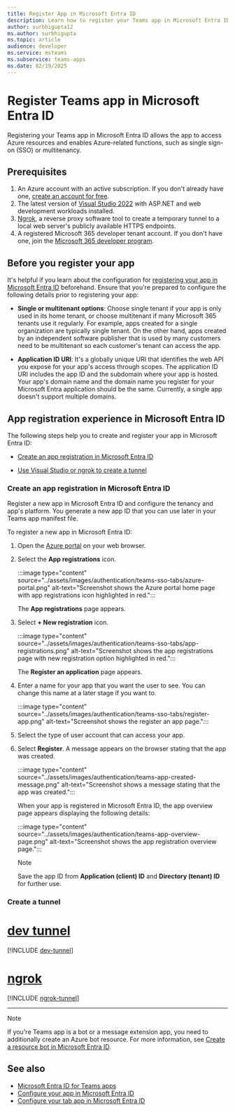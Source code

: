 ```yaml
---
title: Register App in Microsoft Entra ID
description: Learn how to register your Teams app in Microsoft Entra ID to access Azure resources and enable Azure-related functions.
author: surbhigupta12
ms.author: surbhigupta
ms.topic: article
audience: developer
ms.service: msteams
ms.subservice: teams-apps
ms.date: 02/19/2025
---
```


# Register Teams app in Microsoft Entra ID

Registering your Teams app in Microsoft Entra ID allows the app to access Azure resources and enables Azure-related functions, such as single sign-on (SSO) or multitenancy.

## Prerequisites

1. An Azure account with an active subscription. If you don't already have one, [create an account for free](https://portal.azure.com).
2. The latest version of [Visual Studio 2022](https://visualstudio.microsoft.com/downloads/) with ASP.NET and web development workloads installed.
3. [Ngrok](https://ngrok.com/download), a reverse proxy software tool to create a temporary tunnel to a local web server's publicly available HTTPS endpoints.
4. A registered Microsoft 365 developer tenant account. If you don't have one, join the [Microsoft 365 developer program](https://developer.microsoft.com/en-us/microsoft-365/dev-program).

## Before you register your app

It's helpful if you learn about the configuration for [registering your app in Microsoft Entra ID](/entra/identity-platform/quickstart-register-app) beforehand. Ensure that you're prepared to configure the following details prior to registering your app:

* **Single or multitenant options**: Choose single tenant if your app is only used in its home tenant, or choose multitenant if many Microsoft 365 tenants use it regularly. For example, apps created for a single organization are typically single tenant. On the other hand, apps created by an independent software publisher that is used by many customers need to be multitenant so each customer's tenant can access the app.

* **Application ID URI**: It's a globally unique URI that identifies the web API you expose for your app's access through scopes. The application ID URI includes the app ID and the subdomain where your app is hosted. Your app's domain name and the domain name you register for your Microsoft Entra application should be the same. Currently, a single app doesn't support multiple domains.

## App registration experience in Microsoft Entra ID

The following steps help you to create and register your app in Microsoft Entra ID:

* [Create an app registration in Microsoft Entra ID](#create-an-app-registration-in-microsoft-entra-id)

* [Use Visual Studio or ngrok to create a tunnel](#create-a-tunnel)

### Create an app registration in Microsoft Entra ID

Register a new app in Microsoft Entra ID and configure the tenancy and app's platform. You generate a new app ID that you can use later in your Teams app manifest file.

To register a new app in Microsoft Entra ID:

1. Open the [Azure portal](https://portal.azure.com/) on your web browser.

1. Select the **App registrations** icon.

    :::image type="content" source="../assets/images/authentication/teams-sso-tabs/azure-portal.png" alt-text="Screenshot shows the Azure portal home page with app registrations icon highlighted in red.":::

    The **App registrations** page appears.

1. Select **+ New registration** icon.

    :::image type="content" source="../assets/images/authentication/teams-sso-tabs/app-registrations.png" alt-text="Screenshot shows the app registrations page with new registration option highlighted in red.":::

    The **Register an application** page appears.

1. Enter a name for your app that you want the user to see. You can change this name at a later stage if you want to.

    :::image type="content" source="../assets/images/authentication/teams-sso-tabs/register-app.png" alt-text="Screenshot shows the register an app page.":::

1. Select the type of user account that can access your app.

1. Select **Register**. A message appears on the browser stating that the app was created.

    :::image type="content" source="../assets/images/authentication/teams-app-created-message.png" alt-text="Screenshot shows a message stating that the app was created.":::

    When your app is registered in Microsoft Entra ID, the app overview page appears displaying the following details:

    :::image type="content" source="../assets/images/authentication/teams-app-overview-page.png" alt-text="Screenshot shows the app registration overview page.":::

    > [!NOTE]
    > Save the app ID from **Application (client) ID** and **Directory (tenant) ID** for further use.

### Create a tunnel

# [dev tunnel](#tab/dev)

[!INCLUDE [dev-tunnel](../includes/get-started/dev-tunnel.md)]

# [ngrok](#tab/ngrok)

[!INCLUDE [ngrok-tunnel](../includes/get-started/ngrok-tunnel.md)]

---

> [!NOTE]
> If you're Teams app is a bot or a message extension app, you need to additionally create an Azure bot resource. For more information, see [Create a resource bot in Microsoft Entra ID](create-resource-bot-microsoft-entra-id.md).

## See also

* [Microsoft Entra ID for Teams apps](use-microsoft-entra-id-for-teams.md)
* [Configure your app in Microsoft Entra ID](../bots/how-to/authentication/bot-sso-register-aad.md)
* [Configure your tab app in Microsoft Entra ID](../tabs/how-to/authentication/tab-sso-register-aad.md)
